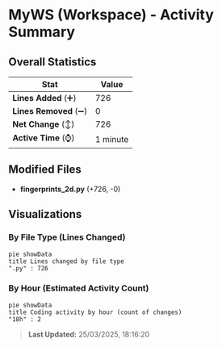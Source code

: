 # MyWS (Workspace) - Activity Summary 

## Overall Statistics

| Stat                   | Value                                                             |
| ---------------------- | ----------------------------------------------------------------- |
| **Lines Added** (➕)   | 726                                          |
| **Lines Removed** (➖) | 0                                        |
| **Net Change** (↕)    | 726                |
| **Active Time** (⌚)   | 1 minute |


## Modified Files
- **fingerprints_2d.py** (+726, -0)

## Visualizations

### By File Type (Lines Changed)

```mermaid
pie showData
title Lines changed by file type
".py" : 726
```

### By Hour (Estimated Activity Count)

```mermaid
pie showData
title Coding activity by hour (count of changes)
"18h" : 2
```


> **Last Updated:** 25/03/2025, 18:16:20